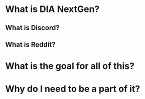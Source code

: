 # What is DIA NextGen?

## What is Discord?

## What is Reddit?

# What is the goal for all of this?

# Why do I need to be a part of it?
